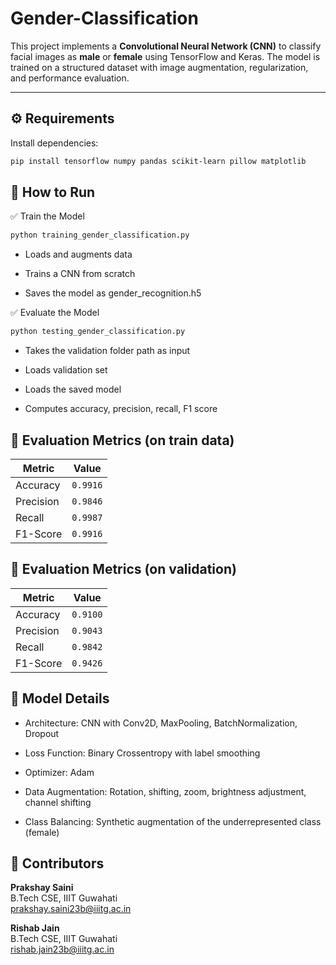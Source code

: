 # Gender-Classification
This project implements a **Convolutional Neural Network (CNN)** to classify facial images as **male** or **female** using TensorFlow and Keras. The model is trained on a structured dataset with image augmentation, regularization, and performance evaluation.


---

## ⚙️ Requirements

Install dependencies:

```bash
pip install tensorflow numpy pandas scikit-learn pillow matplotlib
```

## 🚀 How to Run
✅ Train the Model
```bash
python training_gender_classification.py
```

- Loads and augments data

- Trains a CNN from scratch

- Saves the model as gender_recognition.h5

✅ Evaluate the Model
```bash
python testing_gender_classification.py
```
- Takes the validation folder path as input 

- Loads validation set

- Loads the saved model

- Computes accuracy, precision, recall, F1 score

## 🎯 Evaluation Metrics (on train data)

| Metric     | Value     |
|------------|-----------|
| Accuracy   | `0.9916`  |
| Precision  | `0.9846`  |
| Recall     | `0.9987`  |
| F1-Score   | `0.9916`  |

## 🎯 Evaluation Metrics (on validation)

| Metric     | Value     |
|------------|-----------|
| Accuracy   | `0.9100`  |
| Precision  | `0.9043`  |
| Recall     | `0.9842`  |
| F1-Score   | `0.9426`  |

## 🧠 Model Details
- Architecture: CNN with Conv2D, MaxPooling, BatchNormalization, Dropout

- Loss Function: Binary Crossentropy with label smoothing

- Optimizer: Adam

- Data Augmentation: Rotation, shifting, zoom, brightness adjustment, channel shifting

- Class Balancing: Synthetic augmentation of the underrepresented class (female)

## 🤝 Contributors

**Prakshay Saini**  
B.Tech CSE, IIIT Guwahati  
prakshay.saini23b@iiitg.ac.in

**Rishab Jain**  
B.Tech CSE, IIIT Guwahati  
rishab.jain23b@iiitg.ac.in
